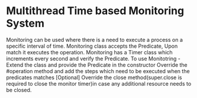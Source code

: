 # Multithread Time based Monitoring System

Monitoring can be used where there is a need to execute a process on a specific interval of time. Monitoring class accepts the Predicate<Integer>, Upon match it executes the operation.
Monitoring has a Timer class which increments every second and verify the Predicate.
To use Monitotring - 
  Extend the class and provide the Predicate in the constructor
  Override the #operation method and add the steps which need to be executed when the predicates matches
  [Optional] Override the close method(super.close is required to close the monitor timer)in case any additional resource needs to be closed. 
